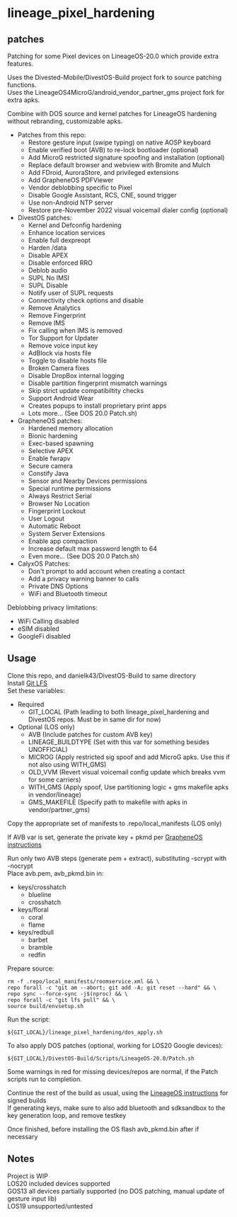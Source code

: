 # lineage_pixel_hardening
## patches
Patching for some Pixel devices on LineageOS-20.0 which provide extra features.  

Uses the Divested-Mobile/DivestOS-Build project fork to source patching functions.  
Uses the LineageOS4MicroG/android_vendor_partner_gms project fork for extra apks.  

Combine with DOS source and kernel patches for LineageOS hardening without rebranding, customizable apks.
* Patches from this repo:
    * Restore gesture input (swipe typing) on native AOSP keyboard
    * Enable verified boot (AVB) to re-lock bootloader (optional)
    * Add MicroG restricted signature spoofing and installation (optional)
    * Replace default browser and webview with Bromite and Mulch
    * Add FDroid, AuroraStore, and privileged extensions
    * Add GrapheneOS PDFViewer
    * Vendor deblobbing specific to Pixel
    * Disable Google Assistant, RCS, CNE, sound trigger
    * Use non-Android NTP server
    * Restore pre-November 2022 visual voicemail dialer config (optional)
* DivestOS patches:
    * Kernel and Defconfig hardening
    * Enhance location services
    * Enable full dexpreopt
    * Harden /data
    * Disable APEX
    * Disable enforced RRO
    * Deblob audio
    * SUPL No IMSI
    * SUPL Disable
    * Notify user of SUPL requests
    * Connectivity check options and disable
    * Remove Analytics
    * Remove Fingerprint
    * Remove IMS
    * Fix calling when IMS is removed
    * Tor Support for Updater
    * Remove voice input key
    * AdBlock via hosts file
    * Toggle to disable hosts file
    * Broken Camera fixes
    * Disable DropBox internal logging
    * Disable partition fingerprint mismatch warnings
    * Skip strict update compatibiltity checks
    * Support Android Wear
    * Creates popups to install proprietary print apps
    * Lots more... (See DOS 20.0 Patch.sh)
* GrapheneOS patches:
    * Hardened memory allocation
    * Bionic hardening
    * Exec-based spawning
    * Selective APEX
    * Enable fwrapv
    * Secure camera
    * Constify Java
    * Sensor and Nearby Devices permissions
    * Special runtime permissions
    * Always Restrict Serial
    * Browser No Location
    * Fingerprint Lockout
    * User Logout
    * Automatic Reboot
    * System Server Extensions
    * Enable app compaction
    * Increase default max password length to 64
    * Even more... (See DOS 20.0 Patch.sh)
* CalyxOS Patches:
    * Don't prompt to add account when creating a contact
    * Add a privacy warning banner to calls
    * Private DNS Options
    * WiFi and Bluetooth timeout

Deblobbing privacy limitations:
* WiFi Calling disabled
* eSIM disabled
* GoogleFi disabled
## Usage
Clone this repo, and danielk43/DivestOS-Build to same directory  
Install [Git LFS](https://git-lfs.com)  
Set these variables:
* Required
    * GIT_LOCAL (Path leading to both lineage_pixel_hardening and DivestOS repos. Must be in same dir for now)
* Optional (LOS only)
    * AVB (Include patches for custom AVB key)
    * LINEAGE_BUILDTYPE (Set with this var for something besides UNOFFICIAL)
    * MICROG (Apply restricted sig spoof and add MicroG apks. Use this if not also using WITH_GMS)
    * OLD_VVM (Revert visual voicemail config update which breaks vvm for some carriers)
    * WITH_GMS (Apply spoof, Use partitioning logic + gms makefile apks in vendor/lineage)
    * GMS_MAKEFILE (Specify path to makefile with apks in vendor/partner_gms)

Copy the appropriate set of manifests to .repo/local_manifests (LOS only)  

If AVB var is set, generate the private key + pkmd per [GrapheneOS instructions](https://grapheneos.org/build#generating-release-signing-keys)  

Run only two AVB steps (generate pem + extract), substituting -scrypt with -nocrypt  
Place avb.pem, avb_pkmd.bin in:
* keys/crosshatch
    * blueline
    * crosshatch
* keys/floral
    * coral
    * flame
* keys/redbull
    * barbet
    * bramble
    * redfin

Prepare source:
```
rm -f .repo/local_manifests/roomservice.xml && \
repo forall -c "git am --abort; git add -A; git reset --hard" && \
repo sync --force-sync -j$(nproc) && \
repo forall -c "git lfs pull" && \
source build/envsetup.sh
```
Run the script:
```
${GIT_LOCAL}/lineage_pixel_hardening/dos_apply.sh
```
To also apply DOS patches (optional, working for LOS20 Google devices):
```
${GIT_LOCAL}/DivestOS-Build/Scripts/LineageOS-20.0/Patch.sh
```
Some warnings in red for missing devices/repos are normal, if the Patch scripts run to completion.  

Continue the rest of the build as usual, using the [LineageOS instructions](https://wiki.lineageos.org/signing_builds#generating-the-keys) for signed builds  
If generating keys, make sure to also add bluetooth and sdksandbox to the key generation loop, and remove testkey  

Once finished, before installing the OS flash avb_pkmd.bin after if necessary  
## Notes
Project is WIP  
LOS20 included devices supported  
GOS13 all devices partially supported (no DOS patching, manual update of gesture input lib)  
LOS19 unsupported/untested
